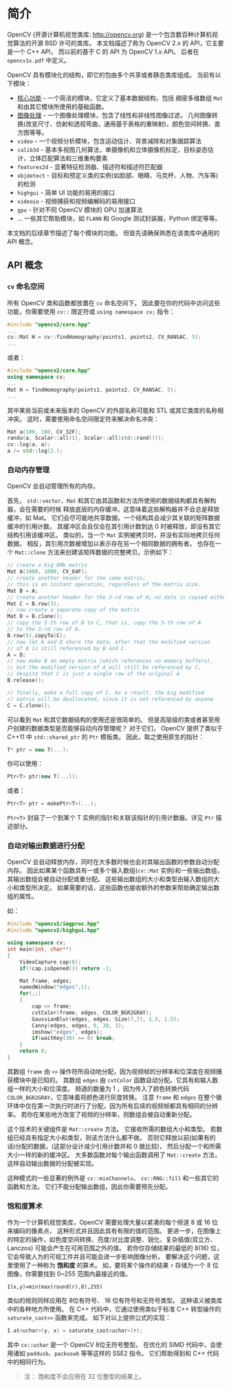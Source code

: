 # 简介

OpenCV (开源计算机视觉类库: http://opencv.org) 是一个包含数百种计算机视觉算法的开源 BSD 许可的类库。
本文档描述了称为 OpenCV 2.x 的 API，它主要是一个 C++ API， 而以前的基于 C 的 API 为 OpenCV 1.x API。
后者在 `opencv1x.pdf` 中定义。

OpenCV 具有模块化的结构，即它的包由多个共享或者静态类库组成。
当前有以下模块：

* [核心功能](../../d0/de1/group__core.md) - 一个简洁的模块，它定义了基本数据结构，包括
稠密多维数组 `Mat` 和由其它模块所使用的基础函数。
* [图像处理](../../d7/dbd/group__imgproc.md) - 一个图像处理模块，包含了线性和非线性图像过滤，
几何图像转换(改变尺寸、仿射和透视弯曲，通用基于表格的重映射)，颜色空间转换、直方图等等。
* `video` - 一个视频分析模块，包含运动估计、背景减除和对象跟踪算法
* `calib3d` - 基本多视图几何算法，单摄像机和立体摄像机标定，目标姿态估计，立体匹配算法和三维重构要素
* `features2d` - 显著特征检测器、描述符和描述符匹配器
* `objdetect` - 目标和预定义类的实例(如脸部、眼睛、马克杯、人物、汽车等)的检测
* `highgui` - 简单 UI 功能的易用的接口
* `videoio` - 视频捕获和视频编解码的易用接口
* `gpu` - 针对不同 OpenCV 模块的 GPU 加速算法
* ... 一些其它帮助模块，如 `FLANN` 和 Google 测试封装器，Python 绑定等等。

本文档的后续章节描述了每个模块的功能。
但首先请确保熟悉在该类库中通用的 API 概念。

## API 概念

### `cv` 命名空间

所有 OpenCV 类和函数都放置在 `cv` 命名空间下。
因此要在你的代码中访问这些功能，你需要使用 `cv::` 限定符或 `using namespace cv;` 指令：

```c++
#include "opencv2/core.hpp"
...
cv::Mat H = cv::findHomography(points1, points2, CV_RANSAC, 5);
...
```

或者：

```c++
#include "opencv2/core.hpp"
using namespace cv;
...
Mat H = findHomography(points1, points2, CV_RANSAC, 5);
...
```

其中某些当前或未来版本的 OpenCV 的外部名称可能和 STL 或其它类库的名称相冲突。
这时，需要使用命名空间限定符来解决命名冲突：

```c++
Mat a(100, 100, CV_32F);
randu(a, Scalar::all(1), Scalar::all(std::rand()));
cv::log(a, a);
a /= std::log(2.);
```

### 自动内存管理

OpenCV 会自动管理所有的内存。

首先， `std::vector`、`Mat` 和其它由其函数和方法所使用的数据结构都具有解构器，会在需要的时候
释放底层的内存缓冲。这意味着这些解构器并不会总是释放缓冲，如 Mat。
它们会尽可能地共享数据。一个结构其会减少其关联的矩阵数据缓冲的引用计数。
其缓冲区会且仅会在其引用计数到达 0 时被释放，即没有其它结构引用该缓冲区。
类似的，当一个 `Mat` 实例被拷贝时，并没有实际地拷贝任何数据。
相反，其引用次数被增加以表示存在另一个相同数据的拥有者。
也存在一个 `Mat::clone` 方法来创建该矩阵数据的完整拷贝。示例如下：

```c++
// create a big 8Mb matrix
Mat A(1000, 1000, CV_64F);
// create another header for the same matrix;
// this is an instant operation, regardless of the matrix size.
Mat B = A;
// create another header for the 3-rd row of A; no data is copied either
Mat C = B.row(3);
// now create a separate copy of the matrix
Mat D = B.clone();
// copy the 5-th row of B to C, that is, copy the 5-th row of A
// to the 3-rd row of A.
B.row(5).copyTo(C);
// now let A and D share the data; after that the modified version
// of A is still referenced by B and C.
A = D;
// now make B an empty matrix (which references no memory buffers),
// but the modified version of A will still be referenced by C,
// despite that C is just a single row of the original A
B.release();

// finally, make a full copy of C. As a result, the big modified
// matrix will be deallocated, since it is not referenced by anyone
C = C.clone();
```

可以看到 `Mat` 和其它数据结构的使用还是很简单的。
但是高层级的类或者甚至用户创建的数据类型是否能够自动内存管理呢？
对于它们， OpenCV 提供了类似于 C++11 中 `std::shared_ptr` 的 `Ptr` 模板类。
因此，取之使用原生的指针：

```c++
T* ptr = new T(...);
```

你可以使用：

```c++
Ptr<T> ptr(new T(...));
```

或者：

```c++
Ptr<T> ptr = makePtr<T>(...);
```

`Ptr<T>` 封装了一个到某个 T 实例的指针和关联该指针的引用计数器。详见 `Ptr` 描述部分。

### 自动对输出数据进行分配

OpenCV 会自动释放内存，同时在大多数时候也会对其输出函数的参数自动分配内存。
因此如果某个函数具有一或多个输入数组(`cv::Mat` 实例)和一些输出数组，
其输出数组会被自动分配或重分配。
这些输出数组的大小和类型由输入数组的大小和类型所决定。
如果需要的话，这些函数也接收额外的参数来帮助确定输出数组的属性。

如：

```c++
#include "opencv2/imgproc.hpp"
#include "opencv2/highgui.hpp"

using namespace cv;
int main(int, char**)
{
    VideoCapture cap(0);
    if(!cap.isOpened()) return -1;

    Mat frame, edges;
    namedWindow("edges",1);
    for(;;)
    {
        cap >> frame;
        cvtColor(frame, edges, COLOR_BGR2GRAY);
        GaussianBlur(edges, edges, Size(7,7), 1.5, 1.5);
        Canny(edges, edges, 0, 30, 3);
        imshow("edges", edges);
        if(waitKey(30) >= 0) break;
    }
    return 0;
}
```

其数组 `frame` 由 `>>` 操作符所自动地分配，因为视频帧的分辨率和位深度在视频捕获模块中是已知的。
其数组 `edges` 由 `cvtColor` 函数自动分配。它具有和输入数组一样的大小和位深度。
频道的数量为 1 ，因为传入了颜色转换代码 `COLOR_BGR2GRAY`，它意味着将颜色进行灰度转换。
注意 `frame` 和 `edges` 在整个循环体中仅在第一次执行时进行了分配，因为所有后续的视频帧都具有相同的分辨率。
若你在某些地方改变了视频的分辨率，则数组会被自动重新分配。

这个技术的关键组件是 `Mat::create` 方法。
它接收所需的数组大小和类型。
若数组已经具有指定大小和类型，则该方法什么都不做。
否则它释放以前(如果有的话)分配的数据，(这部分设计减少引用计数并和 0 做比较)，
然后分配一个和所需大小一样的新的缓冲区。
大多数函数对每个输出函数调用了 `Mat::create` 方法，这样自动输出数据的分配被实现。

这种模式的一些显著的例外是 `cv::mixChannels`、 `cv::RNG::fill` 和一些其它的函数和方法。
它们不能分配输出数组，因此你需要预先分配。

### 饱和度算术

作为一个计算机视觉类库，OpenCV 需要处理大量以紧凑的每个频道 8 或 16 位来编码的像素点，
这种形式并且因此具有有限的值的范围。
更进一步，在图像上的特定的操作，如色度空间转换、亮度/对比度调整、锐化、复杂插值(双立方、Lanczos)
可能会产生在可用范围之外的值。
若你仅存储结果的最低的 8(16) 位，它会导致人为的可视工件并且可能会进一步影响图像分析。
要解决这个问题，这里使用了一种称为 **饱和度** 的算术。
如，要将某个操作的结果 `r` 存储为一个 8 位图像，你需要找到 0~255 范围内最接近的值。

```
I(x,y)=min(max(round(r),0),255)
```

类似的规则同样应用在 8位有符号、 16 位有符号和无符号类型。
这种语义被类库中的各种地方所使用。
在 C++ 代码中，它通过使用类似于标准 C++ 转型操作的 `saturate_cast<>` 函数来完成。
如下对以上提供公式的实现：

```c++
I.at<uchar>(y, x) = saturate_cast<uchar>(r);
```

其中 `cv::uchar` 是一个 OpenCV 8位无符号整型。
在优化的 SIMD 代码中，会使用诸如 `paddusb`、`packuswb` 等等这样的 SSE2 指令。
它们帮助得到和 C++ 代码中的相同行为。

> 注： 饱和度不会应用在 32 位整型的结果上。

























